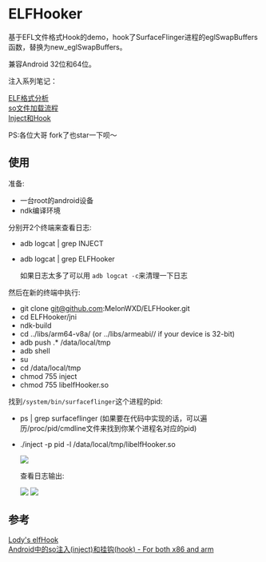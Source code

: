 # ELFHooker
基于EFL文件格式Hook的demo，hook了SurfaceFlinger进程的eglSwapBuffers函数，替换为new_eglSwapBuffers。

兼容Android 32位和64位。

注入系列笔记：  

[ELF格式分析](https://melonwxd.github.io/2017/11/19/inject-1-elf/)  
[so文件加载流程](https://melonwxd.github.io/2017/11/28/inject-2-so/)  
[Inject和Hook](https://melonwxd.github.io/2017/12/01/inject-3-hook/)  


PS:各位大哥 fork了也star一下呗～  

## 使用
准备:
- 一台root的android设备
- ndk编译环境

分别开2个终端来查看日志:
- adb logcat | grep INJECT
- adb logcat | grep ELFHooker  

  如果日志太多了可以用 `adb logcat -c`来清理一下日志

然后在新的终端中执行:
- git clone git@github.com:MelonWXD/ELFHooker.git
- cd ELFHooker/jni
- ndk-build
- cd ../libs/arm64-v8a/ (or ../libs/armeabi// if your device is 32-bit)
- adb push .* /data/local/tmp
- adb shell
- su
- cd /data/local/tmp
- chmod 755 inject
- chmod 755 libelfHooker.so 

找到`/system/bin/surfaceflinger`这个进程的pid:
- ps | grep surfaceflinger (如果要在代码中实现的话，可以遍历/proc/pid/cmdline文件来找到你某个进程名对应的pid)
- ./inject -p pid -l /data/local/tmp/libelfHooker.so  

  ![](http://owu391pls.bkt.clouddn.com/cmdlog.png)  

  查看日志输出:  

  ![](http://owu391pls.bkt.clouddn.com/injectlog.png)
  ![](http://owu391pls.bkt.clouddn.com/hookerlog.png)





## 参考
[Lody's elfHook](https://github.com/asLody/ElfHook)  
[ Android中的so注入(inject)和挂钩(hook) - For both x86 and arm](http://blog.csdn.net/jinzhuojun/article/details/9900105)
